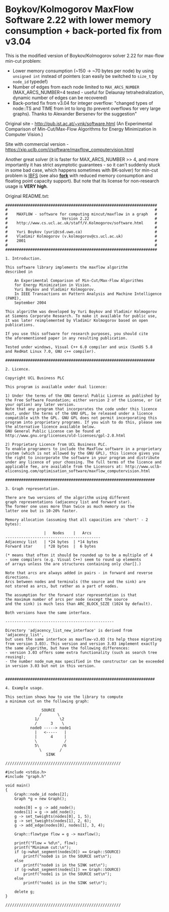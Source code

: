 # Boykov/Kolmogorov MaxFlow Software 2.22 with lower memory consumption + back-ported fix from v3.04

This is the modified version of Boykov/Kolmogorov solver 2.22 for max-flow min-cut problem:

 - Lower memory consumption (~150 -> ~70 bytes per node) by using ```unsigned int``` instead of pointers (can easily be switched to ```size_t``` by ```node_id``` typedef)
 - Number of edges from each node limited to ```MAX_ARCS_NUMBER``` (MAX_ARCS_NUMBER=4 tested - useful for Delaunay tetrahedralization, dynamic number of edges can be recovered)
 - Back-ported fix from v3.04 for integer overflow: "changed types of node::TS and TIME from int to long (to prevent overflows for very large graphs). Thanks to Alexander Bersenev for the suggestion"

Original site - http://pub.ist.ac.at/~vnk/software.html (An Experimental Comparison of Min-Cut/Max-Flow Algorithms for Energy Minimization in Computer Vision.)

Site with commercial version - https://xip.uclb.com/i/software/maxflow_computervision.html

Another great solver (it is faster for MAX_ARCS_NUMBER >> 4, and more importantly it has strict asymptotic guarantees - so it can't suddenly stuck in some bad case, which happens sometimes with BK-solver) for min-cut problem is [IBFS](http://web.archive.org/web/20170703042834/http://www.cs.tau.ac.il/~sagihed/ibfs/) (see also [**fork**](https://github.com/PolarNick239/IBFS) with reduced memory consumption and floating point capacity support). But note that its license for non-research usage is **VERY high**.

Original README.txt:

```
###################################################################
#                                                                 #
#    MAXFLOW - software for computing mincut/maxflow in a graph   #
#                        Version 2.22                             #
#    http://www.cs.ucl.ac.uk/staff/V.Kolmogorov/software.html     #
#                                                                 #
#    Yuri Boykov (yuri@csd.uwo.ca)                                #
#    Vladimir Kolmogorov (v.kolmogorov@cs.ucl.ac.uk)              #
#    2001                                                         #
#                                                                 #
###################################################################

1. Introduction.

This software library implements the maxflow algorithm
described in

	An Experimental Comparison of Min-Cut/Max-Flow Algorithms
	for Energy Minimization in Vision.
	Yuri Boykov and Vladimir Kolmogorov.
	In IEEE Transactions on Pattern Analysis and Machine Intelligence (PAMI), 
	September 2004

This algorithm was developed by Yuri Boykov and Vladimir Kolmogorov
at Siemens Corporate Research. To make it available for public use,
it was later reimplemented by Vladimir Kolmogorov based on open publications.

If you use this software for research purposes, you should cite
the aforementioned paper in any resulting publication.

Tested under windows, Visual C++ 6.0 compiler and unix (SunOS 5.8
and RedHat Linux 7.0, GNU c++ compiler).

##################################################################

2. Licence.

Copyright UCL Business PLC

This program is available under dual licence:
    
1) Under the terms of the GNU General Public License as published by the Free Software Foundation; either version 2 of the License, or (at your option) any later version.
Note that any program that incorporates the code under this licence must, under the terms of the GNU GPL, be released under a licence compatible with the GPL. GNU GPL does not permit incorporating this program into proprietary programs. If you wish to do this, please see the alternative licence available below.
GNU General Public License can be found at http://www.gnu.org/licenses/old-licenses/gpl-2.0.html

2) Proprietary Licence from UCL Business PLC.
To enable programers to include the MaxFlow software in a proprietary system (which is not allowed by the GNU GPL), this licence gives you the right to incorporate the software in your program and distribute under any licence of your choosing. The full terms of the licence and applicable fee, are available from the Licensors at: http://www.uclb-elicensing.com/optimisation_software/maxflow_computervision.html

##################################################################

3. Graph representation.

There are two versions of the algorithm using different
graph representations (adjacency list and forward star).
The former one uses more than twice as much memory as the
latter one but is 10-20% faster.

Memory allocation (assuming that all capacities are 'short' - 2 bytes):

                 |   Nodes    |   Arcs
------------------------------------------
Adjacency list   | *24 bytes  | *14 bytes
Forward star     | *28 bytes  |  6 bytes

(* means that often it should be rounded up to be a multiple of 4
- some compilers (e.g. Visual C++) seem to round up elements
of arrays unless the are structures containing only char[].)

Note that arcs are always added in pairs - in forward and reverse directions.
Arcs between nodes and terminals (the source and the sink) are
not stored as arcs, but rather as a part of nodes.

The assumption for the forward star representation is that
the maximum number of arcs per node (except the source
and the sink) is much less than ARC_BLOCK_SIZE (1024 by default).

Both versions have the same interface.

------------------------------------------------

Directory 'adjacency_list_new_interface' is derived from 'adjacency_list',
but uses the same interface as maxflow-v3.03 (to help those migrating
from version 3.03). This version and version 3.03 implement exactly
the same algorithm, but have the following differences:
- version 3.03 offers some extra functionality (such as search tree reusing);
- the number node_num_max specified in the constructor can be exceeded in version 3.03 but not in this version.


##################################################################

4. Example usage.

This section shows how to use the library to compute
a minimum cut on the following graph:

		        SOURCE
		       /       \
		     1/         \2
		     /      3    \
		   node0 -----> node1
		     |   <-----   |
		     |      4     |
		     \            /
		     5\          /6
		       \        /
		          SINK

///////////////////////////////////////////////////

#include <stdio.h>
#include "graph.h"

void main()
{
	Graph::node_id nodes[2];
	Graph *g = new Graph();

	nodes[0] = g -> add_node();
	nodes[1] = g -> add_node();
	g -> set_tweights(nodes[0], 1, 5);
	g -> set_tweights(nodes[1], 2, 6);
	g -> add_edge(nodes[0], nodes[1], 3, 4);

	Graph::flowtype flow = g -> maxflow();

	printf("Flow = %d\n", flow);
	printf("Minimum cut:\n");
	if (g->what_segment(nodes[0]) == Graph::SOURCE)
		printf("node0 is in the SOURCE set\n");
	else
		printf("node0 is in the SINK set\n");
	if (g->what_segment(nodes[1]) == Graph::SOURCE)
		printf("node1 is in the SOURCE set\n");
	else
		printf("node1 is in the SINK set\n");

	delete g;
}

///////////////////////////////////////////////////
```
